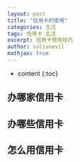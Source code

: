 ```yaml
---
layout: post
title: "信用卡的使用"
categories: 生活
tags: 信用卡 生活
excerpt: 信用卡使用技巧
author: suliveevil
mathjax: true
---
```


* content
{:toc}

## 办哪家信用卡

## 办哪些信用卡

## 怎么用信用卡


























